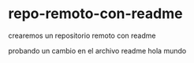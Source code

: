 # repo-remoto-con-readme
crearemos un repositorio remoto con readme

probando un cambio en el archivo readme
hola mundo
